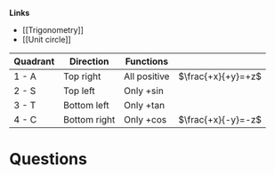**Links**
- [[Trigonometry]] 
- [[Unit circle]]

| Quadrant | Direction    | Functions        |                    |
| -------- | ------------ | ---------------- | ------------------ |
| 1 - A    | Top right    | All positive     | $\frac{+x}{+y}=+z$ |
| 2 - S    | Top left     | Only $+\sin$     |                    |
| 3 - T    | Bottom left  | Only $+\tan$<br> |                    |
| 4 - C    | Bottom right | Only $+\cos$<br> | $\frac{+x}{-y}=-z$ |

# Questions
